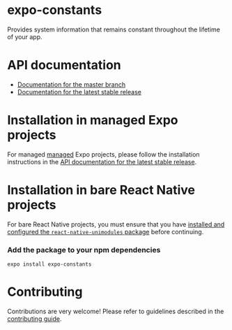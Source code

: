 # expo-constants

Provides system information that remains constant throughout the lifetime of your app.

# API documentation

- [Documentation for the master branch](https://github.com/expo/expo/blob/master/docs/pages/versions/unversioned/sdk/constants.md)
- [Documentation for the latest stable release](https://docs.expo.io/versions/latest/sdk/constants/)

# Installation in managed Expo projects

For managed [managed](https://docs.expo.io/versions/latest/introduction/managed-vs-bare/) Expo projects, please follow the installation instructions in the [API documentation for the latest stable release](https://docs.expo.io/versions/latest/sdk/constants/).

# Installation in bare React Native projects

For bare React Native projects, you must ensure that you have [installed and configured the `react-native-unimodules` package](https://github.com/expo/expo/tree/master/packages/react-native-unimodules) before continuing.

### Add the package to your npm dependencies

```
expo install expo-constants
```

# Contributing

Contributions are very welcome! Please refer to guidelines described in the [contributing guide](https://github.com/expo/expo#contributing).

